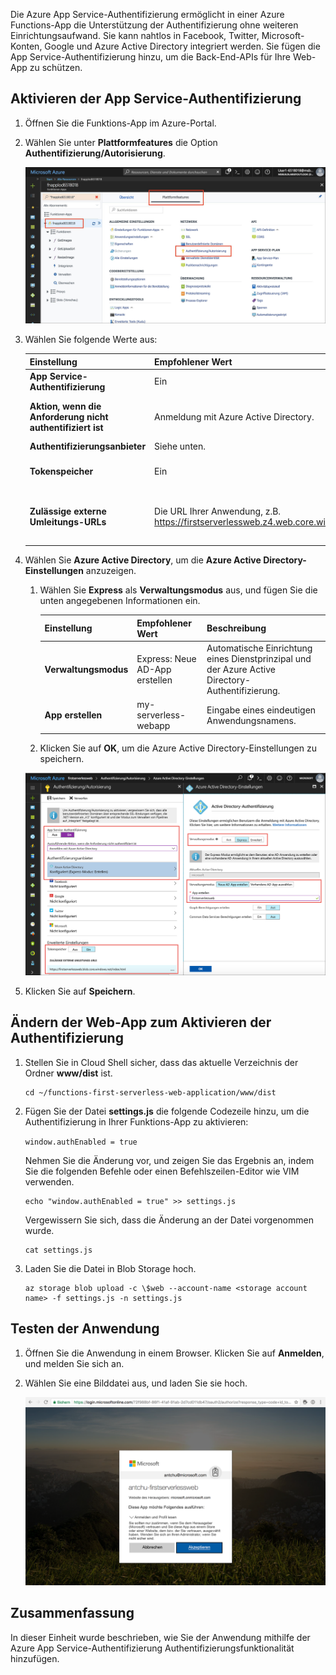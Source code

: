 Die Azure App Service-Authentifizierung ermöglicht in einer Azure Functions-App die Unterstützung der Authentifizierung ohne weiteren Einrichtungsaufwand. Sie kann nahtlos in Facebook, Twitter, Microsoft-Konten, Google und Azure Active Directory integriert werden. Sie fügen die App Service-Authentifizierung hinzu, um die Back-End-APIs für Ihre Web-App zu schützen.

## <a name="enable-app-service-authentication"></a>Aktivieren der App Service-Authentifizierung

1. Öffnen Sie die Funktions-App im Azure-Portal.

1. Wählen Sie unter **Plattformfeatures** die Option **Authentifizierung/Autorisierung**.

    ![Wählen Sie „Authentifizierung und Autorisierung“ aus.](../media/6-authorization.jpg)


1. Wählen Sie folgende Werte aus:
    
    | Einstellung      |  Empfohlener Wert   | Beschreibung                                        |
    | --- | --- | ---|
    | **App Service-Authentifizierung** | Ein | Aktiviert die Authentifizierung. |
    | **Aktion, wenn die Anforderung nicht authentifiziert ist** | Anmeldung mit Azure Active Directory. | Auswahl einer konfigurierte Authentifizierungsmethode (siehe unten). |
    | **Authentifizierungsanbieter** | Siehe unten. | Siehe unten. |
    | **Tokenspeicher** | Ein | Ermöglicht App Service das Speichern und Verwalten von Token. |
    | **Zulässige externe Umleitungs-URLs** | Die URL Ihrer Anwendung, z.B. https://firstserverlessweb.z4.web.core.windows.net/. | URLs, an die App Service Anforderungen umleiten darf, nachdem ein Benutzer authentifiziert wurde. |

1. Wählen Sie **Azure Active Directory**, um die **Azure Active Directory-Einstellungen** anzuzeigen.

    1. Wählen Sie **Express** als **Verwaltungsmodus** aus, und fügen Sie die unten angegebenen Informationen ein.
    
        | Einstellung      |  Empfohlener Wert   | Beschreibung                                        |
        | --- | --- | ---|
        | **Verwaltungsmodus** | Express: Neue AD-App erstellen | Automatische Einrichtung eines Dienstprinzipal und der Azure Active Directory-Authentifizierung. |
        | **App erstellen** | my-serverless-webapp | Eingabe eines eindeutigen Anwendungsnamens. |
    
    1. Klicken Sie auf **OK**, um die Azure Active Directory-Einstellungen zu speichern.

    ![„Authentifizierung und Autorisierung“ und „Azure Active Directory-Einstellungen“](../media/6-create-aad.png)


1. Klicken Sie auf **Speichern**.


## <a name="modify-the-web-app-to-enable-authentication"></a>Ändern der Web-App zum Aktivieren der Authentifizierung

1. Stellen Sie in Cloud Shell sicher, dass das aktuelle Verzeichnis der Ordner **www/dist** ist.

    ```azurecli
    cd ~/functions-first-serverless-web-application/www/dist
    ```

1. Fügen Sie der Datei **settings.js** die folgende Codezeile hinzu, um die Authentifizierung in Ihrer Funktions-App zu aktivieren:

    `window.authEnabled = true`

    Nehmen Sie die Änderung vor, und zeigen Sie das Ergebnis an, indem Sie die folgenden Befehle oder einen Befehlszeilen-Editor wie VIM verwenden.

    ```azurecli
    echo "window.authEnabled = true" >> settings.js
    ```

    Vergewissern Sie sich, dass die Änderung an der Datei vorgenommen wurde.

    ```azurecli
    cat settings.js
    ```

1. Laden Sie die Datei in Blob Storage hoch.

    ```azurecli
    az storage blob upload -c \$web --account-name <storage account name> -f settings.js -n settings.js
    ```


## <a name="test-the-application"></a>Testen der Anwendung

1. Öffnen Sie die Anwendung in einem Browser. Klicken Sie auf **Anmelden**, und melden Sie sich an.

1. Wählen Sie eine Bilddatei aus, und laden Sie sie hoch.

    ![Anmeldeseite](../media/6-aad-auth.png)
    

## <a name="summary"></a>Zusammenfassung

In dieser Einheit wurde beschrieben, wie Sie der Anwendung mithilfe der Azure App Service-Authentifizierung Authentifizierungsfunktionalität hinzufügen.